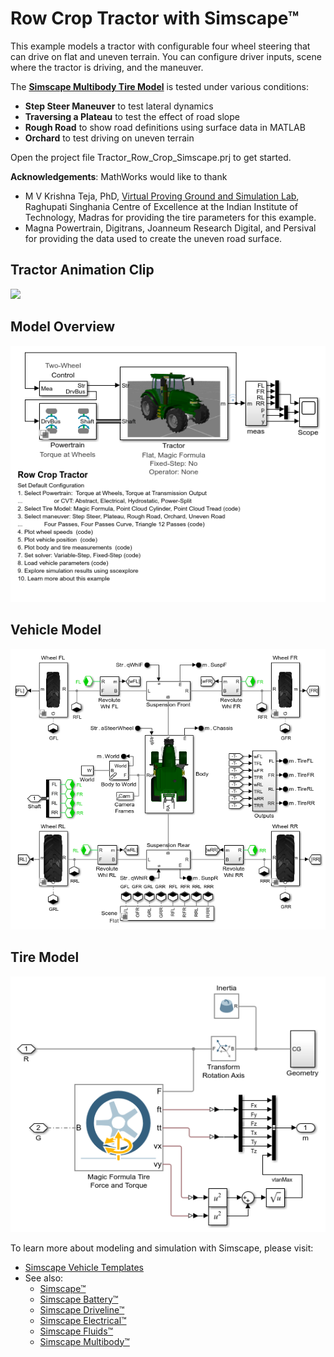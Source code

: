# **Row Crop Tractor with Simscape&trade;**

This example models a tractor with configurable four wheel steering 
that can drive on flat and uneven terrain.  You can configure driver inputs, 
scene where the tractor is driving, and the maneuver.

The **[Simscape Multibody Tire Model](https://www.mathworks.com/help/physmod/sm/ref/magicformulatireforceandtorque.html)** is tested under various conditions:

* **Step Steer Maneuver** to test lateral dynamics
* **Traversing a Plateau** to test the effect of road slope 
* **Rough Road** to show road definitions using surface data in MATLAB
* **Orchard** to test driving on uneven terrain 

Open the project file Tractor_Row_Crop_Simscape.prj to get started.

**Acknowledgements**: MathWorks would like to thank 
* M V Krishna Teja, PhD, [Virtual Proving Ground and Simulation Lab](https://prof-rkkumar.wixsite.com/iitm-vpg-lab), 
Raghupati Singhania Centre of Excellence at the Indian Institute of Technology, 
Madras for providing the tire parameters for this example.
* Magna Powertrain, Digitrans, Joanneum Research Digital, and Persival for providing
the data used to create the uneven road surface.

## **Tractor Animation Clip**
![](Scripts_Data/Overview/Tractor_Row_Crop_Overview_GIF.gif)

## **Model Overview**
![](Models/Tractor/Overview/html/sm_tractor_row_crop_01.png)

## **Vehicle Model**
![](Models/Tractor/Overview/html/sm_tractor_row_crop_02.png)

## **Tire Model**
![](Models/Tractor/Overview/html/sm_tractor_row_crop_03.png)

To learn more about modeling and simulation with Simscape, please visit:
* [Simscape Vehicle Templates](https://www.mathworks.com/solutions/physical-modeling/heavy-equipment.html)
* See also:
   * [Simscape&trade;](https://www.mathworks.com/products/simscape.html)
   * [Simscape Battery&trade;](https://www.mathworks.com/products/simscape-battery.html)
   * [Simscape Driveline&trade;](https://www.mathworks.com/products/simscape-driveline.html)
   * [Simscape Electrical&trade;](https://www.mathworks.com/products/simscape-electrical.html)
   * [Simscape Fluids&trade;](https://www.mathworks.com/products/simscape-fluids.html)
   * [Simscape Multibody&trade;](https://www.mathworks.com/products/simscape-multibody.html)
